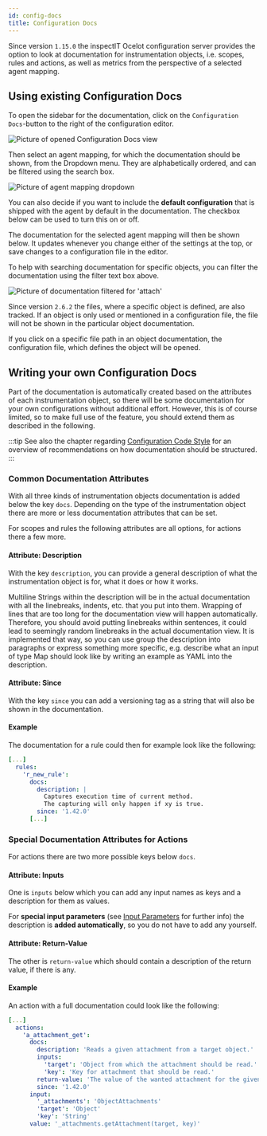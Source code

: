```yaml
---
id: config-docs
title: Configuration Docs
---
```


Since version `1.15.0` the inspectIT Ocelot configuration server provides the option to look at documentation for 
instrumentation objects, i.e. scopes, rules and actions, as well as metrics from the perspective of a selected agent mapping.

## Using existing Configuration Docs

To open the sidebar for the documentation, click on the `Configuration Docs`-button to the right of the configuration editor.

![Picture of opened Configuration Docs view](assets/config-docs-button.png)

Then select an agent mapping, for which the documentation should be shown, from the Dropdown menu. 
They are alphabetically ordered, and can be filtered using the search box.

![Picture of agent mapping dropdown](assets/config-docs-dropdown.png)

You can also decide if you want to include the **default configuration** that is shipped with the agent by default in the documentation.
The checkbox below can be used to turn this on or off.

The documentation for the selected agent mapping will then be shown below.
It updates whenever you change either of the settings at the top, or save changes to a configuration file in the editor.

To help with searching documentation for specific objects, you can filter the documentation using the filter text box above.

![Picture of documentation filtered for 'attach'](assets/config-docs-filter.png)

Since version `2.6.2` the files, where a specific object is defined, are also tracked.
If an object is only used or mentioned in a configuration file, the file will not be shown in the particular object documentation.

If you click on a specific file path in an object documentation, the configuration file, which defines the object will be opened.


## Writing your own Configuration Docs

Part of the documentation is automatically created based on the attributes of each instrumentation object, so there will be some documentation for your own configurations without additional effort.
However, this is of course limited, so to make full use of the feature, you should extend them as described in the following.

:::tip
See also the chapter regarding [Configuration Code Style](instrumentation/code-style.md) for an overview of recommendations on how documentation should be structured. 
:::

### Common Documentation Attributes

With all three kinds of instrumentation objects documentation is added below the key `docs`.
Depending on the type of the instrumentation object there are more or less documentation attributes that can be set.

For scopes and rules the following attributes are all options, for actions there a few more.

#### Attribute: Description

With the key `description`, you can provide a general description of what the instrumentation object is for, what it does or how it works.

Multiline Strings within the description will be in the actual documentation with all the linebreaks, indents, etc. that you put into them. 
Wrapping of lines that are too long for the documentation view will happen automatically. 
Therefore, you should avoid putting linebreaks within sentences, it could lead to seemingly random linebreaks in the actual documentation view. 
It is implemented that way, so you can use group the description into paragraphs or express something more specific, e.g. describe what an input of type Map should look like by writing an example as YAML into the description.  

#### Attribute: Since

With the key `since` you can add a versioning tag as a string that will also be shown in the documentation.

#### Example

The documentation for a rule could then for example look like the following:

```YAML
[...]
  rules:
    'r_new_rule':
      docs:
        description: |
          Captures execution time of current method.
          The capturing will only happen if xy is true.
        since: '1.42.0'
      [...]
```

### Special Documentation Attributes for Actions

For actions there are two more possible keys below `docs`.

#### Attribute: Inputs

One is `inputs` below which you can add any input names as keys and a description for them as values.

For **special input parameters** (see [Input Parameters](instrumentation/rules.md#input-parameters) for further info) the description is **added automatically**, so you do not have to add any yourself.

#### Attribute: Return-Value

The other is `return-value` which should contain a description of the return value, if there is any.

#### Example

An action with a full documentation could look like the following:

```YAML
[...]
  actions:
    'a_attachment_get':
      docs:
        description: 'Reads a given attachment from a target object.'
        inputs:
          'target': 'Object from which the attachment should be read.'
          'key': 'Key for attachment that should be read.'
        return-value: 'The value of the wanted attachment for the given object.'
        since: '1.42.0'
      input:
        '_attachments': 'ObjectAttachments'
        'target': 'Object'
        'key': 'String'
      value: '_attachments.getAttachment(target, key)'
```
